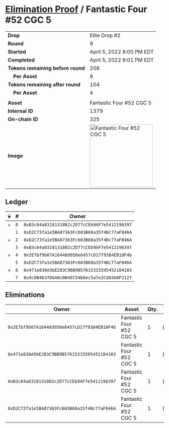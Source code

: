 # [Elimination Proof](./readme.md) / Fantastic Four #52 CGC 5

|||
|---|---|
| **Drop** | Elite Drop #2 |
| **Round** | 9 |
| **Started** | April 5, 2022 6:00 PM EDT |
| **Completed** | April 5, 2022 6:01 PM EDT |
| **Tokens remaining before round** | 208 |
| **&nbsp;&nbsp;&nbsp;&nbsp;Per Asset** | 8 |
| **Tokens remaining after round** | 104 |
| **&nbsp;&nbsp;&nbsp;&nbsp;Per Asset** | 4 |
| | |
| **Asset** | Fantastic Four #52 CGC 5 |
| **Internal ID** | 1379 |
| **On-chain ID** | 325 |
| **Image** | <img src="https://tcdn.blokpax.com/95e5eeed-5f0b-4557-998c-e8ec96fa26dc/9a8e7e9e80a743c35490618a92e13c949471e0ce97c20dfffaf9417b43e448c8.png" height="200" alt="Fantastic Four #52 CGC 5" /> |

## Ledger

| 💀 | # | Owner |
| --- | --- | --- |
| 💀 | `0` | `0xB3c64a8318131802c2D77cCEb9AF7e5412196397` |
|  | `1` | `0xD2C73fa1e5BA87363Fc603B68a35f4Bc77aF846A` |
| 💀 | `2` | `0xD2C73fa1e5BA87363Fc603B68a35f4Bc77aF846A` |
|  | `3` | `0xB3c64a8318131802c2D77cCEb9AF7e5412196397` |
| 💀 | `4` | `0x2E7bf9b07A16448d956e6457cD17f9384EB10F4b` |
|  | `5` | `0xD2C73fa1e5BA87363Fc603B68a35f4Bc77aF846A` |
| 💀 | `6` | `0x471e830A5bE283C9BB9B57615315595452184103` |
|  | `7` | `0x9cDB4b37D6A0c0B4EC54b6ec5a7e2Cdb5A0F212f` |


## Eliminations

| Owner | Asset | Qty. | Transaction |
| --- | --- | --- | --- |
| `0x2E7bf9b07A16448d956e6457cD17f9384EB10F4b` | Fantastic Four #52 CGC 5 | 1 | [Polygonscan](https://polygonscan.com/tx/0xdda7284ed421bb924a953f840376617eeb100f9b9a63f8e662fad90b825cd919) |
| `0x471e830A5bE283C9BB9B57615315595452184103` | Fantastic Four #52 CGC 5 | 1 | [Polygonscan](https://polygonscan.com/tx/0xeffe45eade6511629d4fbef06c5c80d0f366cfc1f2d8555c8f29c4075910dd7b) |
| `0xB3c64a8318131802c2D77cCEb9AF7e5412196397` | Fantastic Four #52 CGC 5 | 1 | [Polygonscan](https://polygonscan.com/tx/0xcb52646504a257d63ca642ad2b94ed9d94a672f91d954b1b0cc3c47fffe2ccbc) |
| `0xD2C73fa1e5BA87363Fc603B68a35f4Bc77aF846A` | Fantastic Four #52 CGC 5 | 1 | [Polygonscan](https://polygonscan.com/tx/0x6e455e83c9dc1658dee99f5242758f758733499b09fa3f1fdcf9b3357443a73f) |
